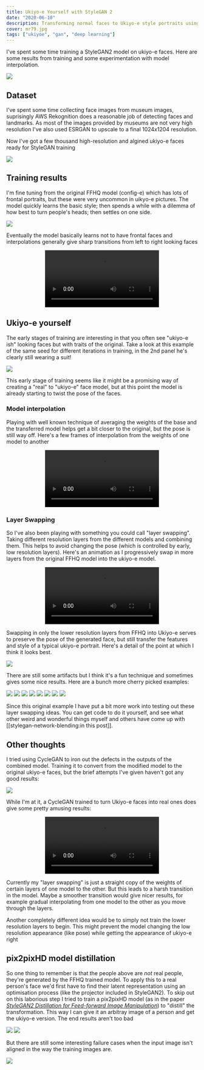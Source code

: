 ```yaml
---
title: Ukiyo-e Yourself with StyleGAN 2
date: "2020-06-10"
description: Transforming normal faces to Ukiyo-e style portraits using Generative Adversarial Networks
cover: mr79.jpg
tags: ["ukiyoe", "gan", "deep learning"]
---
```



I've spent some time training a StyleGAN2 model on ukiyo-e faces. Here are some results from training and some experimentation with model interpolation.

![](fakes000312.jpg)


## Dataset

I've spent some time collecting face images from museum images, suprisingly AWS Rekognition does a reasonable job of detecting faces and landmarks. As most of the images provided by museums are not very high resolution I've also used ESRGAN to upscale to a final 1024x1204 resolution.

Now I've got a few thousand high-resolution and algined ukiyo-e faces ready for StyleGAN training

![](ukiyoe-grid.jpg)

## Training results

I'm fine tuning from the original FFHQ model (config-e) which has lots of frontal portraits, but these were very uncommon in uikyo-e pictures. The model quickly learns the basic style; then spends a while with a dilemma of how best to turn people's heads; then settles on one side.

![](training.jpg)

Eventually the model basically learns not to have frontal faces and interpolations generally give sharp transitions from left to right looking faces


<p align="center">
<video controls src="ukiyoe-interpolation.mp4"></video>
</p>

## Ukiyo-e yourself

The early stages of training are interesting in that you often see "ukiyo-e ish" looking faces but with traits of the original. Take a look at this example of the same seed for different iterations in training, in the 2nd panel he's clearly still wearing a suit! 

![](montage.jpg)

This early stage of training seems like it might be a promising way of creating a "real" to "ukiyo-e" face model, but at this point the model is already starting to twist the pose of the faces.

### Model interpolation

Playing with well known technique of averaging the weights of the base and the transferred model helps get a bit closer to the original, but the pose is still way off. Here's a few frames of interpolation from the weights of one model to another   

<p align="center">
<video controls src="averaging.mp4"></video>
</p>

### Layer Swapping

So I've also been playing with something you could call "layer swapping". Taking different resolution layers from the different models and combining them. This helps to avoid changing the pose (which is controlled by early, low resolution layers). Here's an animation as I progressively swap in more layers from the original FFHQ model into the ukiyo-e model.

<p align="center">
<video controls src="swapping.mp4"></video>
</p>

Swapping in only the lower resolution layers from FFHQ into Ukiyo-e serves to preserve the pose of the generated face, but still transfer the features and style of a typical ukiyo-e portrait. Here's a detail of the point at which I think it looks best.

![](mr79.jpg)

There are still some artifacts but I think it's a fun technique and sometimes gives some nice results. Here are a bunch more cherry picked examples:

![](./examples/seed0014.png.jpg)
![](./examples/seed0005.png.jpg)
![](./examples/seed0034.png.jpg)
![](./examples/seed0053.png.jpg)
![](./examples/seed0056.png.jpg)
![](./examples/seed0089.png.jpg)
![](./examples/seed0092.png.jpg)
![](./examples/seed0094.png.jpg)

Since this original example I have put a bit more work into testing out these layer swapping ideas. You can get code to do it yourself, and see what other weird and wonderful things myself and others have come up with [[stylegan-network-blending:in this post]].

## Other thoughts

I tried using CycleGAN to iron out the defects in the outputs of the combined model. Training it to convert from the modified model to the original ukiyo-e faces, but the brief attempts I've given haven't got any good results:

![](cyclegan.jpg)

While I'm at it, a CycleGAN trained to turn Ukiyo-e faces into real ones does give some pretty amusing results:


<p align="center">
<video controls src="ukiyoe_face.mp4"></video>
</p>

Currently my "layer swapping" is just a straight copy of the weights of certain layers of one model to the other. But this leads to a harsh transition in the model. Maybe a smoother transition would give nicer results, for example gradual interpolating from one model to the other as you move through the layers.

Another completely different idea would be to simply not train the lower resolution layers to begin. This might prevent the model changing the low resolution appearance (like pose) while getting the appearance of ukiyo-e right

## pix2pixHD model distillation

So one thing to remember is that the people above are _not_ real people, they're generated by the FFHQ trained model. To apply this to a real person's face we'd first have to find their latent representation using an optimisation process (like the projector included in StyleGAN2). To skip out on this laborious step I tried to train a pix2pixHD model (as in the paper [_StyleGAN2 Distillation for Feed-forward Image Manipulation_](https://github.com/EvgenyKashin/stylegan2-distillation)) to "distill" the transformation. This way I can give it an arbitray image of a person and get the ukiyo-e version. The end results aren't too bad

![](arnold_01_synthesized_image.jpg)
![](beat_01_synthesized_image.jpg)

But there are still some interesting failure cases when the input image isn't aligned in the way the training images are.

![](beat_synthesized_image.jpg)
